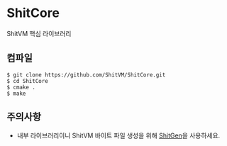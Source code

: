 # ShitCore
ShitVM 핵심 라이브러리

## 컴파일
```
$ git clone https://github.com/ShitVM/ShitCore.git
$ cd ShitCore
$ cmake .
$ make
```

## 주의사항
- 내부 라이브러리이니 ShitVM 바이트 파일 생성을 위해 [ShitGen](https://github.com/ShitVM/ShitGen)을 사용하세요.